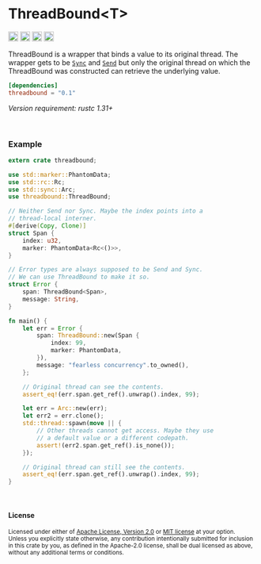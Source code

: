 ThreadBound\<T\>
================

[<img alt="github" src="https://img.shields.io/badge/github-dtolnay/threadbound-8da0cb?style=for-the-badge&labelColor=555555&logo=github" height="20">](https://github.com/dtolnay/threadbound)
[<img alt="crates.io" src="https://img.shields.io/crates/v/threadbound.svg?style=for-the-badge&color=fc8d62&logo=rust" height="20">](https://crates.io/crates/threadbound)
[<img alt="docs.rs" src="https://img.shields.io/badge/docs.rs-threadbound-66c2a5?style=for-the-badge&labelColor=555555&logo=docs.rs" height="20">](https://docs.rs/threadbound)
[<img alt="build status" src="https://img.shields.io/github/actions/workflow/status/dtolnay/threadbound/ci.yml?branch=master&style=for-the-badge" height="20">](https://github.com/dtolnay/threadbound/actions?query=branch%3Amaster)

ThreadBound is a wrapper that binds a value to its original thread. The wrapper
gets to be [`Sync`] and [`Send`] but only the original thread on which the
ThreadBound was constructed can retrieve the underlying value.

[`Sync`]: https://doc.rust-lang.org/std/marker/trait.Sync.html
[`Send`]: https://doc.rust-lang.org/std/marker/trait.Send.html

```toml
[dependencies]
threadbound = "0.1"
```

*Version requirement: rustc 1.31+*

<br>

### Example

```rust
extern crate threadbound;

use std::marker::PhantomData;
use std::rc::Rc;
use std::sync::Arc;
use threadbound::ThreadBound;

// Neither Send nor Sync. Maybe the index points into a
// thread-local interner.
#[derive(Copy, Clone)]
struct Span {
    index: u32,
    marker: PhantomData<Rc<()>>,
}

// Error types are always supposed to be Send and Sync.
// We can use ThreadBound to make it so.
struct Error {
    span: ThreadBound<Span>,
    message: String,
}

fn main() {
    let err = Error {
        span: ThreadBound::new(Span {
            index: 99,
            marker: PhantomData,
        }),
        message: "fearless concurrency".to_owned(),
    };

    // Original thread can see the contents.
    assert_eq!(err.span.get_ref().unwrap().index, 99);

    let err = Arc::new(err);
    let err2 = err.clone();
    std::thread::spawn(move || {
        // Other threads cannot get access. Maybe they use
        // a default value or a different codepath.
        assert!(err2.span.get_ref().is_none());
    });

    // Original thread can still see the contents.
    assert_eq!(err.span.get_ref().unwrap().index, 99);
}
```

<br>

#### License

<sup>
Licensed under either of <a href="LICENSE-APACHE">Apache License, Version
2.0</a> or <a href="LICENSE-MIT">MIT license</a> at your option.
</sup>

<br>

<sub>
Unless you explicitly state otherwise, any contribution intentionally submitted
for inclusion in this crate by you, as defined in the Apache-2.0 license, shall
be dual licensed as above, without any additional terms or conditions.
</sub>
